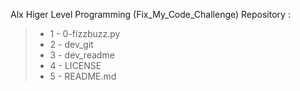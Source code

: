 Alx Higer Level Programming (Fix_My_Code_Challenge) Repository :
> - 1 - 0-fizzbuzz.py
> - 2 - dev_git
> - 3 - dev_readme
> - 4 - LICENSE
> - 5 - README.md

